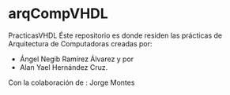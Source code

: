 # arqCompVHDL
PracticasVHDL
Éste repositorio es donde residen las prácticas de Arquitectura de Computadoras creadas por:
* Ángel Negib Ramírez Álvarez y por
* Alan Yael Hernández Cruz.

Con la colaboración de : Jorge Montes

